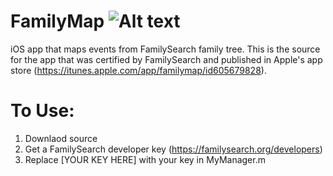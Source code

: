 FamilyMap ![Alt text](FamilyMap/Images/Icon.png?raw=true "FamilyMap!")
=========

iOS app that maps events from FamilySearch family tree.  This is the source for the app that was certified by FamilySearch and published in Apple's app store (https://itunes.apple.com/app/familymap/id605679828).


To Use:
=========
1. Downlaod source
2. Get a FamilySearch developer key (https://familysearch.org/developers)
3. Replace [YOUR KEY HERE] with your key in MyManager.m 

